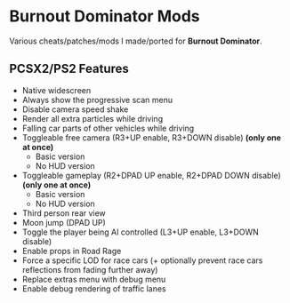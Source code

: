 # Burnout Dominator Mods

Various cheats/patches/mods I made/ported for **Burnout Dominator**.

## PCSX2/PS2 Features
- Native widescreen
- Always show the progressive scan menu
- Disable camera speed shake
- Render all extra particles while driving
- Falling car parts of other vehicles while driving
- Toggleable free camera (R3+UP enable, R3+DOWN disable) **(only one at once)**
  - Basic version
  - No HUD version
- Toggleable gameplay (R2+DPAD UP enable, R2+DPAD DOWN disable) **(only one at once)**
  - Basic version
  - No HUD version
- Third person rear view
- Moon jump (DPAD UP)
- Toggle the player being AI controlled (L3+UP enable, L3+DOWN disable)
- Enable props in Road Rage
- Force a specific LOD for race cars (+ optionally prevent race cars reflections from fading further away)
- Replace extras menu with debug menu
- Enable debug rendering of traffic lanes
